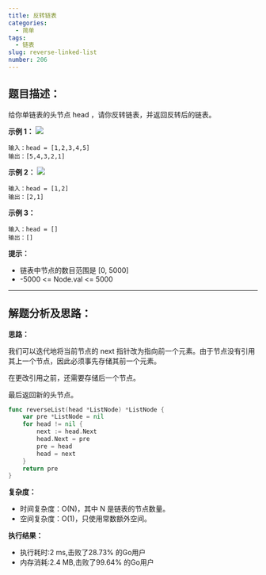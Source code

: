 ```yaml
---
title: 反转链表
categories:
  - 简单
tags:
  - 链表
slug: reverse-linked-list
number: 206
---
```


## 题目描述：

给你单链表的头节点 head ，请你反转链表，并返回反转后的链表。

**示例 1：**
![](/img/leetcode/206反转链表/rev1ex1.jpg)
```
输入：head = [1,2,3,4,5]
输出：[5,4,3,2,1]
```

**示例 2：**
![](/img/leetcode/206反转链表/rev1ex2.jpg)
```
输入：head = [1,2] 
输出：[2,1]
```

**示例 3：**
```
输入：head = [] 
输出：[]
```

**提示：**
- 链表中节点的数目范围是 [0, 5000] 
- -5000 <= Node.val <= 5000

---
## 解题分析及思路：

**思路：**

我们可以迭代地将当前节点的 next 指针改为指向前一个元素。由于节点没有引用其上一个节点，因此必须事先存储其前一个元素。

在更改引用之前，还需要存储后一个节点。

最后返回新的头节点。


```go
func reverseList(head *ListNode) *ListNode {
	var pre *ListNode = nil
	for head != nil {
		next := head.Next
		head.Next = pre
		pre = head
		head = next
	}
	return pre
}

```

**复杂度：**

- 时间复杂度：O(N)，其中 N 是链表的节点数量。
- 空间复杂度：O(1)，只使用常数额外空间。

**执行结果：**

- 执行耗时:2 ms,击败了28.73% 的Go用户
- 内存消耗:2.4 MB,击败了99.64% 的Go用户
